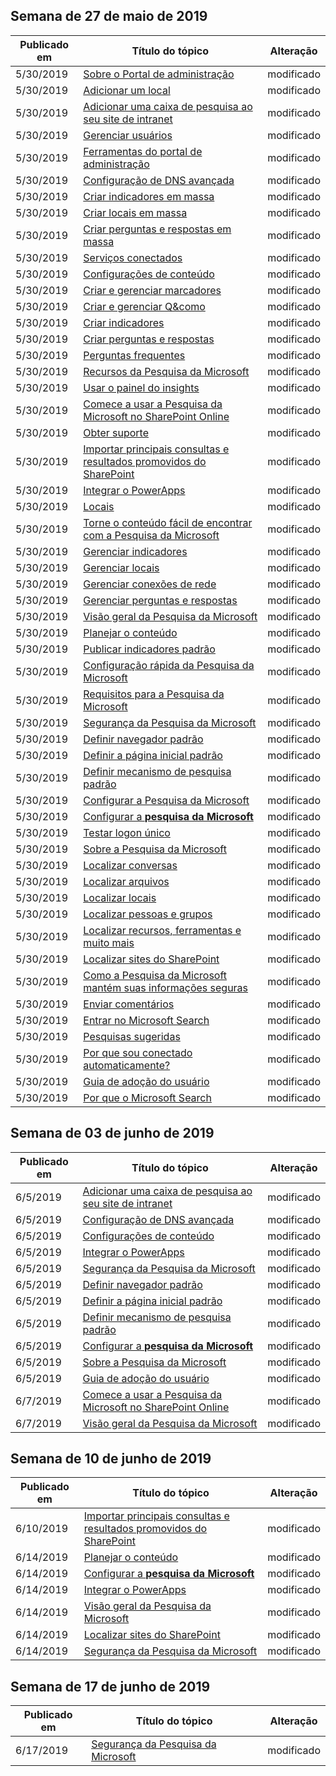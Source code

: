 <!-- This file is generated automatically each week. Changes made to this file will be overwritten.-->




## <a name="week-of-may-27-2019"></a>Semana de 27 de maio de 2019


| Publicado em |Título do tópico | Alteração |
|------|------------|--------|
| 5/30/2019 | [Sobre o Portal de administração](/MicrosoftSearch/about-the-admin-portal) | modificado |
| 5/30/2019 | [Adicionar um local](/MicrosoftSearch/add-a-location) | modificado |
| 5/30/2019 | [Adicionar uma caixa de pesquisa ao seu site de intranet](/MicrosoftSearch/add-a-search-box-to-your-intranet-site) | modificado |
| 5/30/2019 | [Gerenciar usuários](/MicrosoftSearch/add-users) | modificado |
| 5/30/2019 | [Ferramentas do portal de administração](/MicrosoftSearch/admin-portal-tools) | modificado |
| 5/30/2019 | [Configuração de DNS avançada](/MicrosoftSearch/advanced-dns-configuration) | modificado |
| 5/30/2019 | [Criar indicadores em massa](/MicrosoftSearch/bulk-create-bookmarks) | modificado |
| 5/30/2019 | [Criar locais em massa](/MicrosoftSearch/bulk-create-locations) | modificado |
| 5/30/2019 | [Criar perguntas e respostas em massa](/MicrosoftSearch/bulk-create-qas) | modificado |
| 5/30/2019 | [Serviços conectados](/MicrosoftSearch/connected-services) | modificado |
| 5/30/2019 | [Configurações de conteúdo](/MicrosoftSearch/content-settings) | modificado |
| 5/30/2019 | [Criar e gerenciar marcadores](/MicrosoftSearch/create-and-manage-bookmarks) | modificado |
| 5/30/2019 | [Criar e gerenciar Q&como](/MicrosoftSearch/create-and-manage-qas) | modificado |
| 5/30/2019 | [Criar indicadores](/MicrosoftSearch/create-bookmarks) | modificado |
| 5/30/2019 | [Criar perguntas e respostas](/MicrosoftSearch/create-qas) | modificado |
| 5/30/2019 | [Perguntas frequentes](/MicrosoftSearch/faqs) | modificado |
| 5/30/2019 | [Recursos da Pesquisa da Microsoft](/MicrosoftSearch/features) | modificado |
| 5/30/2019 | [Usar o painel do insights](/MicrosoftSearch/get-insights) | modificado |
| 5/30/2019 | [Comece a usar a Pesquisa da Microsoft no SharePoint Online](/MicrosoftSearch/get-started-search-in-sharepoint-online) | modificado |
| 5/30/2019 | [Obter suporte](/MicrosoftSearch/get-support) | modificado |
| 5/30/2019 | [Importar principais consultas e resultados promovidos do SharePoint](/MicrosoftSearch/import-sharepoint-promoted-results-and-top-queries) | modificado |
| 5/30/2019 | [Integrar o PowerApps](/MicrosoftSearch/integrate-powerapps) | modificado |
| 5/30/2019 | [Locais](/MicrosoftSearch/locations) | modificado |
| 5/30/2019 | [Torne o conteúdo fácil de encontrar com a Pesquisa da Microsoft](/MicrosoftSearch/make-content-easy-to-find) | modificado |
| 5/30/2019 | [Gerenciar indicadores](/MicrosoftSearch/manage-bookmarks) | modificado |
| 5/30/2019 | [Gerenciar locais](/MicrosoftSearch/manage-locations) | modificado |
| 5/30/2019 | [Gerenciar conexões de rede](/MicrosoftSearch/manage-network-connections) | modificado |
| 5/30/2019 | [Gerenciar perguntas e respostas](/MicrosoftSearch/manage-qas) | modificado |
| 5/30/2019 | [Visão geral da Pesquisa da Microsoft](/MicrosoftSearch/overview-microsoft-search) | modificado |
| 5/30/2019 | [Planejar o conteúdo](/MicrosoftSearch/plan-your-content) | modificado |
| 5/30/2019 | [Publicar indicadores padrão](/MicrosoftSearch/publish-default-bookmarks) | modificado |
| 5/30/2019 | [Configuração rápida da Pesquisa da Microsoft](/MicrosoftSearch/quick-set-up) | modificado |
| 5/30/2019 | [Requisitos para a Pesquisa da Microsoft](/MicrosoftSearch/requirements) | modificado |
| 5/30/2019 | [Segurança da Pesquisa da Microsoft](/MicrosoftSearch/security) | modificado |
| 5/30/2019 | [Definir navegador padrão](/MicrosoftSearch/set-default-browser) | modificado |
| 5/30/2019 | [Definir a página inicial padrão](/MicrosoftSearch/set-default-homepage) | modificado |
| 5/30/2019 | [Definir mecanismo de pesquisa padrão](/MicrosoftSearch/set-default-search-engine) | modificado |
| 5/30/2019 | [Configurar a Pesquisa da Microsoft](/MicrosoftSearch/set-up-microsoft-search) | modificado |
| 5/30/2019 | [Configurar a **pesquisa da Microsoft**](/MicrosoftSearch/setup-microsoft-search) | modificado |
| 5/30/2019 | [Testar logon único](/MicrosoftSearch/test-single-sign-on) | modificado |
| 5/30/2019 | [Sobre a Pesquisa da Microsoft](/MicrosoftSearch/use/about-microsoft-search) | modificado |
| 5/30/2019 | [Localizar conversas](/MicrosoftSearch/use/find-conversations) | modificado |
| 5/30/2019 | [Localizar arquivos](/MicrosoftSearch/use/find-files) | modificado |
| 5/30/2019 | [Localizar locais](/MicrosoftSearch/use/find-locations) | modificado |
| 5/30/2019 | [Localizar pessoas e grupos](/MicrosoftSearch/use/find-people-and-groups) | modificado |
| 5/30/2019 | [Localizar recursos, ferramentas e muito mais](/MicrosoftSearch/use/find-resources-tools-and-more) | modificado |
| 5/30/2019 | [Localizar sites do SharePoint](/MicrosoftSearch/use/find-sharepoint-sites) | modificado |
| 5/30/2019 | [Como a Pesquisa da Microsoft mantém suas informações seguras](/MicrosoftSearch/use/how-microsoft-search-keeps-your-info-secure) | modificado |
| 5/30/2019 | [Enviar comentários](/MicrosoftSearch/use/send-feedback) | modificado |
| 5/30/2019 | [Entrar no Microsoft Search](/MicrosoftSearch/use/sign-in) | modificado |
| 5/30/2019 | [Pesquisas sugeridas](/MicrosoftSearch/use/suggested-searches) | modificado |
| 5/30/2019 | [Por que sou conectado automaticamente?](/MicrosoftSearch/use/why-am-i-automatically-signed-in) | modificado |
| 5/30/2019 | [Guia de adoção do usuário](/MicrosoftSearch/user-adoption-guide) | modificado |
| 5/30/2019 | [Por que o Microsoft Search](/MicrosoftSearch/why-microsoft-search) | modificado |


## <a name="week-of-june-03-2019"></a>Semana de 03 de junho de 2019


| Publicado em |Título do tópico | Alteração |
|------|------------|--------|
| 6/5/2019 | [Adicionar uma caixa de pesquisa ao seu site de intranet](/MicrosoftSearch/add-a-search-box-to-your-intranet-site) | modificado |
| 6/5/2019 | [Configuração de DNS avançada](/MicrosoftSearch/advanced-dns-configuration) | modificado |
| 6/5/2019 | [Configurações de conteúdo](/MicrosoftSearch/content-settings) | modificado |
| 6/5/2019 | [Integrar o PowerApps](/MicrosoftSearch/integrate-powerapps) | modificado |
| 6/5/2019 | [Segurança da Pesquisa da Microsoft](/MicrosoftSearch/security) | modificado |
| 6/5/2019 | [Definir navegador padrão](/MicrosoftSearch/set-default-browser) | modificado |
| 6/5/2019 | [Definir a página inicial padrão](/MicrosoftSearch/set-default-homepage) | modificado |
| 6/5/2019 | [Definir mecanismo de pesquisa padrão](/MicrosoftSearch/set-default-search-engine) | modificado |
| 6/5/2019 | [Configurar a **pesquisa da Microsoft**](/MicrosoftSearch/setup-microsoft-search) | modificado |
| 6/5/2019 | [Sobre a Pesquisa da Microsoft](/MicrosoftSearch/use/about-microsoft-search) | modificado |
| 6/5/2019 | [Guia de adoção do usuário](/MicrosoftSearch/user-adoption-guide) | modificado |
| 6/7/2019 | [Comece a usar a Pesquisa da Microsoft no SharePoint Online](/MicrosoftSearch/get-started-search-in-sharepoint-online) | modificado |
| 6/7/2019 | [Visão geral da Pesquisa da Microsoft](/MicrosoftSearch/overview-microsoft-search) | modificado |


## <a name="week-of-june-10-2019"></a>Semana de 10 de junho de 2019


| Publicado em |Título do tópico | Alteração |
|------|------------|--------|
| 6/10/2019 | [Importar principais consultas e resultados promovidos do SharePoint](/MicrosoftSearch/import-sharepoint-promoted-results-and-top-queries) | modificado |
| 6/14/2019 | [Planejar o conteúdo](/MicrosoftSearch/plan-your-content) | modificado |
| 6/14/2019 | [Configurar a **pesquisa da Microsoft**](/MicrosoftSearch/setup-microsoft-search) | modificado |
| 6/14/2019 | [Integrar o PowerApps](/MicrosoftSearch/integrate-powerapps) | modificado |
| 6/14/2019 | [Visão geral da Pesquisa da Microsoft](/MicrosoftSearch/overview-microsoft-search) | modificado |
| 6/14/2019 | [Localizar sites do SharePoint](/MicrosoftSearch/use/find-sharepoint-sites) | modificado |
| 6/14/2019 | [Segurança da Pesquisa da Microsoft](/MicrosoftSearch/security) | modificado |


## <a name="week-of-june-17-2019"></a>Semana de 17 de junho de 2019


| Publicado em |Título do tópico | Alteração |
|------|------------|--------|
| 6/17/2019 | [Segurança da Pesquisa da Microsoft](/MicrosoftSearch/security) | modificado |
